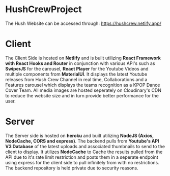 # HushCrewProject

The Hush Website can be accessed through: https://hushcrew.netlify.app/

# Client
The Client Side is hosted on **Netlify** and is built utilizing **React Framework with React Hooks and Router** in conjunction with various API's such as **SwiperJS** for the carousel, **React Player** for the Youtube Videos and multiple components from **MaterialUI**. It displays the latest Youtube releases from Hush Crew Channel in real time, Collaborations and a Features carousel which displays the teams recognition as a KPOP Dance Cover Team. All media images are hosted seperately on Cloudinary's CDN to reduce the website size and in turn provide better performance for the user.

# Server
The Server side is hosted on **heroku** and built utilizing **NodeJS (Axios, NodeCache, CORS and express)**. The backend pulls from **Youtube's API V3 Database** of the latest uploads and associated thumbnails to send to the client to display. It utilizes **NodeCache** to Cache the results pulled from the API due to it's rate limit restriction and posts them in a seperate endpoint using express for the client side to pull infinitely from with no restrictions. The backend repository is held private due to security reasons.


